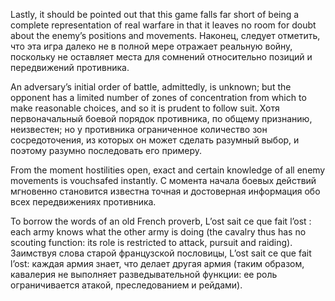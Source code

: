 
Lastly, it should be pointed out that this game falls far short of being a complete representation of real warfare in that it leaves no room for doubt about the enemy’s positions and movements.
Наконец, следует отметить, что эта игра далеко не в полной мере отражает реальную войну, поскольку не оставляет места для сомнений относительно позиций и передвижений противника.

An adversary’s initial order of battle, admittedly, is unknown; but the opponent has a limited number of zones of concentration from which to make reasonable choices, and so it is prudent to follow suit.
Хотя первоначальный боевой порядок противника, по общему признанию, неизвестен; но у противника ограниченное количество зон сосредоточения, из которых он может сделать разумный выбор, и поэтому разумно последовать его примеру.

From the moment hostilities open, exact and certain knowledge of all enemy movements is vouchsafed instantly.
С момента начала боевых действий мгновенно становится известна точная и достоверная информация обо всех передвижениях противника.

To borrow the words of an old French proverb, L’ost sait ce que fait l’ost : each army knows what the other army is doing (the cavalry thus has no scouting function: its role is restricted to attack, pursuit and raiding).
Заимствуя слова старой французской пословицы, L’ost sait ce que fait l’ost: каждая армия знает, что делает другая армия (таким образом, кавалерия не выполняет разведывательной функции: ее роль ограничивается атакой, преследованием и рейдами).

